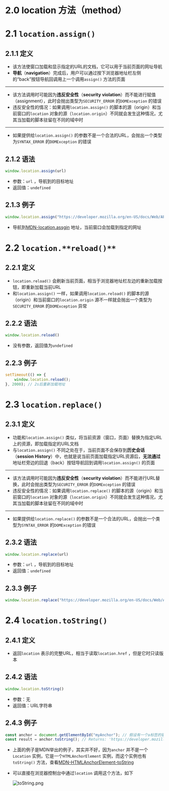# 2.0 location 方法（method）

# 2.1 `location.assign()`

## 2.1.1 定义

- 该方法使窗口加载和显示指定的URL的文档，它可以用于当前页面的网址导航
- **导航**（**navigation**）完成后，用户可以通过按下浏览器地址栏左侧的“back”按钮导航回调用上一个调用`assign()` 方法的页面

---

- 该方法调用时可能因为**违反安全性**（**security violation**）而不能进行赋值（assignment），此时会抛出类型为`SECURITY_ERROR` 的`DOMException` 的错误
- 违反安全性的情况：如果调用`location.assign()` 的脚本的源（origin）和当前窗口的`location` 对象的源（`location.origin`）不同就会发生这种情况，尤其当加载的脚本驻留在不同的域中时

---

- 如果提供给`location.assign()` 的参数不是一个合法的URL，会抛出一个类型为`SYNTAX_ERROR` 的`DOMException` 的错误

## 2.1.2 语法

```jsx
window.location.assign(url)
```

- 参数：`url` ，导航到的目标地址
- 返回值：`undefined`

## 2.1.3 例子

```jsx
window.location.assign("https://developer.mozilla.org/en-US/docs/Web/API/Location/assign")
```

- 导航到[MDN-location.assgin](https://developer.mozilla.org/en-US/docs/Web/API/Location/assign) 地址，当前窗口会加载到指定的网址

# 2.2 `location.**reload()**`

## 2.2.1 定义

- `location.reload()` 会刷新当前页面，相当于浏览器地址栏左边的重新加载按钮，即重新加载当前URL
- 和`location.assign()` 一样，如果调用`location.reload()` 的脚本的源（origin）和当前窗口的`location.origin` 源不一样就会抛出一个类型为`SECURITY_ERROR` 的`DOMException` 异常

## 2.2.2 语法

```jsx
window.location.reload()
```

- 没有参数，返回值为`undefined`

## 2.2.3 例子

```jsx
setTimeout(() => {
	window.location.reload();
}, 2000); // 2s后重新加载地址

```

# 2.3 **`location.replace()`**

## 2.3.1 定义

- 功能和`location.assign()` 类似，将当前资源（窗口，页面）替换为指定URL上的资源，即加载指定的URL文档
- 与`location.assign()` 不同之处在于，当前页面不会保存到**历史会话**（**session History**）中，也就是说当前页面加载指定URL资源后，**无法通过**地址栏旁边的回退（back）按钮导航回到调用`location.assign()` 的页面

---

- 该方法调用时可能因为**违反安全性**（**security violation**）而不能进行URL替换，此时会抛出类型为`SECURITY_ERROR` 的`DOMException` 的错误
- 违反安全性的情况：如果调用`location.replace()` 的脚本的源（origin）和当前窗口的`location` 对象的源（`location.origin`）不同就会发生这种情况，尤其当加载的脚本驻留在不同的域中时

---

- 如果提供给`location.replace()` 的参数不是一个合法的URL，会抛出一个类型为`SYNTAX_ERROR` 的`DOMException` 的错误

## 2.3.2 语法

```jsx
window.location.replace(url)
```

- 参数：`url` ，导航到的目标地址
- 返回值：`undefined`

## 2.3.3 例子

```jsx
window.location.replace("https://developer.mozilla.org/en-US/docs/Web/API/Location/replace")
```

# 2.4 `location.toString()`

## 2.4.1 定义

- 返回`location` 表示的完整URL，相当于读取`location.href` ，但是它时只读版本

## 2.4.2 语法

```jsx
window.location.toString()
```

- 参数：无
- 返回值：URL字符串

## 2.4.3 例子

```jsx
const anchor = document.getElementById("myAnchor"); // 假设有一个a标签的链接为下面的地址
const result = anchor.toString(); // Returns: 'https://developer.mozilla.org/en-US/docs/Location/toString'
```

- 上面的例子是MDN举出的例子，其实并不好，因为`anchor` 并不是一个`Location` 实例，它是一个`HTMLAnchorElement` 实例，而这个实例也有`toString()` 方法，查看[MDN-HTMLAnchorElement-toString](https://developer.mozilla.org/en-US/docs/Web/API/HTMLAnchorElement/toString)
- 可以直接在浏览器控制台中通过`location` 调用这个方法，如下
    
    ![toString.png](2%200%20location%20%E6%96%B9%E6%B3%95%EF%BC%88method%EF%BC%89/toString.png)